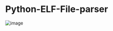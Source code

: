 # Python-ELF-File-parser


![image](https://github.com/hyeonjun17/Python-ELF-File-parser/assets/69148883/5477cba5-e16f-4046-b550-9e21fe0b2784)
